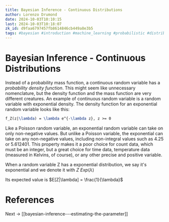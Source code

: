 ```yaml
---
title: Bayesian Inference - Continuous Distributions
author: Lorenzo Drumond
date: 2024-10-03T10:10:15
last: 2024-10-03T10:18:07
zk_id: d9faa6797457fb8614846cb449a8e3b5
tags: #bayesian #introduction #machine_learning #probabilistic #distribution #programming #statistics #pymc #inference #hacker
---
```



# Bayesian Inference - Continuous Distributions

Instead of a probability mass function, a continuous random variable has a _probability density function_. This might seem like unnecessary nomenclature, but the density function and the mass function are very different creatures. An example of continuous random variable is a random variable with exponential density. The density function for an exponential random variable looks like this:

```latex
f_Z(z|\lambda) = \lambda e^{-\lambda z}, z >= 0
```

Like a Poisson random variable, an exponential random variable can take on only non-negative values. But unlike a Poisson variable, the exponential can take on any non-negative values, including non-integral values such as 4.25 or 5.612401. This property makes it a poor choice for count data, which must be an integer, but a great choice for time data, temperature data (measured in Kelvins, of course), or any other precise and positive variable.

When a random variable Z has a exponential distribution, we say it's exponential and we denote it with $Z ~ Exp(\lambda)$

Its expected value is $E[Z|\lambda] = \frac{1}{\lambda}$

# References

Next -> [[bayesian-inference---estimating-the-parameter]]
